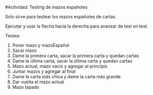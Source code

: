 #Actividad: Testing de mazos españoles

Solo sirve para testear los mazos españoles de cartas.

Ejecutar y usar la flecha hacia la derecha para avanzar de test en test.

Testea: 
  1. Poner mazo y mazoEspañol
  2. Sacar mazo
  3. Dame la primera carta, sacar la primera carta y quedan cartas
  4. Dame la última carta, sacar la última carta y quedan cartas
  5. Mazo actual, mazo vacío y agregar al principio
  6. Juntar mazos y agregar al final
  7. Dame la carta más chica y dame la carta más grande
  8. Dar vuelta el mazo actual
  9. Mazo tapado
  
